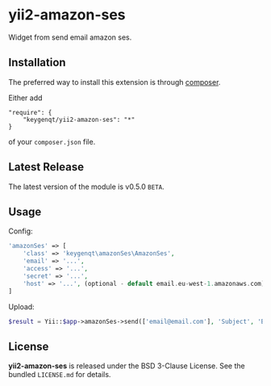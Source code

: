 yii2-amazon-ses
===================

Widget from send email amazon ses.

## Installation

The preferred way to install this extension is through [composer](http://getcomposer.org/download/).

Either add

```
"require": {
    "keygenqt/yii2-amazon-ses": "*"
}
```

of your `composer.json` file.

## Latest Release

The latest version of the module is v0.5.0 `BETA`.

## Usage


Config:

```php
'amazonSes' => [
    'class' => 'keygenqt\amazonSes\AmazonSes',
    'email' => '...',
    'access' => '...',
    'secret' => '...',
    'host' => '...', (optional - default email.eu-west-1.amazonaws.com)
]
```

Upload:

```php
$result = Yii::$app->amazonSes->send(['email@email.com'], 'Subject', 'Body');
```

## License

**yii2-amazon-ses** is released under the BSD 3-Clause License. See the bundled `LICENSE.md` for details.


